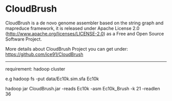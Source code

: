 CloudBrush
==========================================

CloudBrush is a de novo genome assembler based on the string graph and mapreduce framework, 
it is released under Apache License 2.0 (http://www.apache.org/licenses/LICENSE-2.0) 
as a Free and Open Source Software Project.

More details about CloudBrush Project you can get under: https://github.com/ice91/CloudBrush

--------
requirement: hadoop cluster

e.g hadoop fs -put data/Ec10k.sim.sfa Ec10k 

hadoop jar CloudBrush.jar -reads Ec10k -asm Ec10k_Brush -k 21 -readlen 36
